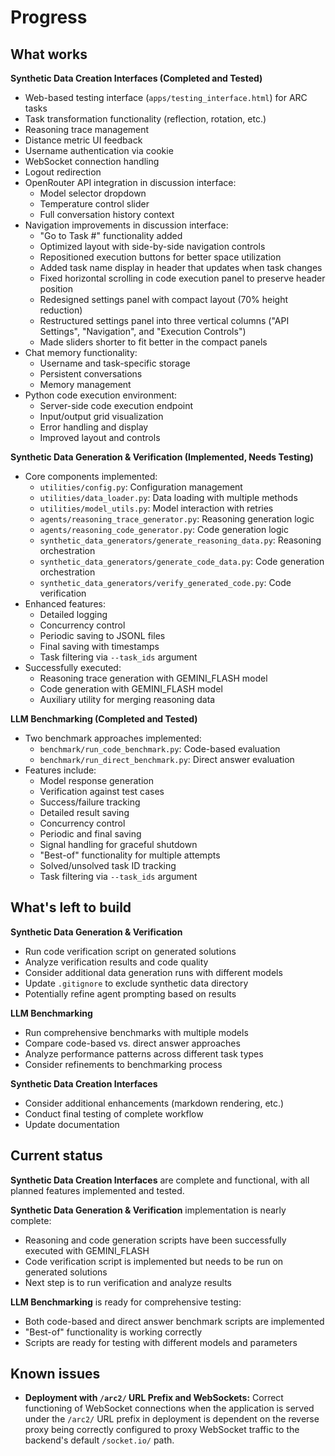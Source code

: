 # Progress

## What works

**Synthetic Data Creation Interfaces (Completed and Tested)**
* Web-based testing interface (`apps/testing_interface.html`) for ARC tasks
* Task transformation functionality (reflection, rotation, etc.)
* Reasoning trace management
* Distance metric UI feedback
* Username authentication via cookie
* WebSocket connection handling
* Logout redirection
* OpenRouter API integration in discussion interface:
  * Model selector dropdown
  * Temperature control slider
  * Full conversation history context
* Navigation improvements in discussion interface:
  * "Go to Task #" functionality added
  * Optimized layout with side-by-side navigation controls
  * Repositioned execution buttons for better space utilization
  * Added task name display in header that updates when task changes
  * Fixed horizontal scrolling in code execution panel to preserve header position
  * Redesigned settings panel with compact layout (70% height reduction)
  * Restructured settings panel into three vertical columns ("API Settings", "Navigation", and "Execution Controls")
  * Made sliders shorter to fit better in the compact panels
* Chat memory functionality:
  * Username and task-specific storage
  * Persistent conversations
  * Memory management
* Python code execution environment:
  * Server-side code execution endpoint
  * Input/output grid visualization
  * Error handling and display
  * Improved layout and controls

**Synthetic Data Generation & Verification (Implemented, Needs Testing)**
* Core components implemented:
  * `utilities/config.py`: Configuration management
  * `utilities/data_loader.py`: Data loading with multiple methods
  * `utilities/model_utils.py`: Model interaction with retries
  * `agents/reasoning_trace_generator.py`: Reasoning generation logic
  * `agents/reasoning_code_generator.py`: Code generation logic
  * `synthetic_data_generators/generate_reasoning_data.py`: Reasoning orchestration
  * `synthetic_data_generators/generate_code_data.py`: Code generation orchestration
  * `synthetic_data_generators/verify_generated_code.py`: Code verification
* Enhanced features:
  * Detailed logging
  * Concurrency control
  * Periodic saving to JSONL files
  * Final saving with timestamps
  * Task filtering via `--task_ids` argument
* Successfully executed:
  * Reasoning trace generation with GEMINI_FLASH model
  * Code generation with GEMINI_FLASH model
  * Auxiliary utility for merging reasoning data

**LLM Benchmarking (Completed and Tested)**
* Two benchmark approaches implemented:
  * `benchmark/run_code_benchmark.py`: Code-based evaluation
  * `benchmark/run_direct_benchmark.py`: Direct answer evaluation
* Features include:
  * Model response generation
  * Verification against test cases
  * Success/failure tracking
  * Detailed result saving
  * Concurrency control
  * Periodic and final saving
  * Signal handling for graceful shutdown
  * "Best-of" functionality for multiple attempts
  * Solved/unsolved task ID tracking
  * Task filtering via `--task_ids` argument

## What's left to build

**Synthetic Data Generation & Verification**
* Run code verification script on generated solutions
* Analyze verification results and code quality
* Consider additional data generation runs with different models
* Update `.gitignore` to exclude synthetic data directory
* Potentially refine agent prompting based on results

**LLM Benchmarking**
* Run comprehensive benchmarks with multiple models
* Compare code-based vs. direct answer approaches
* Analyze performance patterns across different task types
* Consider refinements to benchmarking process

**Synthetic Data Creation Interfaces**
* Consider additional enhancements (markdown rendering, etc.)
* Conduct final testing of complete workflow
* Update documentation

## Current status

**Synthetic Data Creation Interfaces** are complete and functional, with all planned features implemented and tested.

**Synthetic Data Generation & Verification** implementation is nearly complete:
* Reasoning and code generation scripts have been successfully executed with GEMINI_FLASH
* Code verification script is implemented but needs to be run on generated solutions
* Next step is to run verification and analyze results

**LLM Benchmarking** is ready for comprehensive testing:
* Both code-based and direct answer benchmark scripts are implemented
* "Best-of" functionality is working correctly
* Scripts are ready for testing with different models and parameters

## Known issues

* **Deployment with `/arc2/` URL Prefix and WebSockets:** Correct functioning of WebSocket connections when the application is served under the `/arc2/` URL prefix in deployment is dependent on the reverse proxy being correctly configured to proxy WebSocket traffic to the backend's default `/socket.io/` path.
